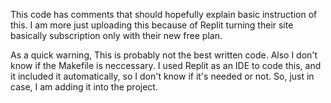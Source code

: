 This code has comments that should hopefully explain basic instruction of this.
I am more just uploading this because of Replit turning their site basically subscription only with their new free plan.

As a quick warning, This is probably not the best written code.
Also I don't know if the Makefile is neccessary. I used Replit as an IDE to code this, and it included it automatically, so I don't know if it's needed or not.
So, just in case, I am adding it into the project.
